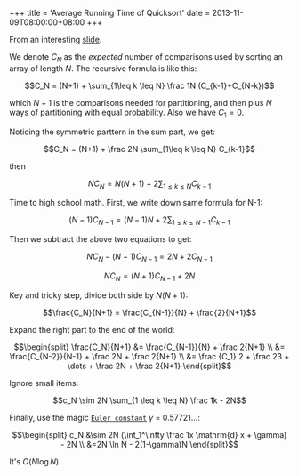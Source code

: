 +++
title = 'Average Running Time of Quicksort'
date = 2013-11-09T08:00:00+08:00
+++

From an interesting [slide](http://aofa.cs.princeton.edu/lectures/lectures13/AA01-AofA.pdf).

We denote $C_N$ as the *expected* number of comparisons used by sorting an array of length $N$.
The recursive formula is like this:

$$C_N = (N+1) + \sum_{1\leq k \leq N} \frac 1N (C_{k-1}+C_{N-k})$$

which $N+1$ is the comparisons needed for partitioning, 
and then plus $N$ ways of partitioning with equal probability.
Also we have $C_1 = 0$.

Noticing the symmetric parttern in the sum part, we get:

$$C_N = (N+1) + \frac 2N \sum_{1\leq k \leq N} C_{k-1}$$

then

$$NC_N = N(N+1) + 2 \sum_{1\leq k \leq N} C_{k-1}$$

Time to high school math. First, we write down same formula for N-1:

$$(N-1)C_{N-1} = (N-1)N + 2 \sum_{1\leq k \leq N-1} C_{k-1}$$

Then we subtract the above two equations to get:

$$NC_N - (N-1)C_{N-1} = 2N + 2C_{N-1}$$

$$NC_N = (N+1)C_{N-1} + 2N$$

Key and tricky step, divide both side by $N(N+1)$:

$$\frac{C_N}{N+1} = \frac{C_{N-1}}{N} + \frac{2}{N+1}$$

Expand the right part to the end of the world:

$$\begin{split}
\frac{C_N}{N+1} &= \frac{C_{N-1}}{N} + \frac 2{N+1} \\
&= \frac{C_{N-2}}{N-1} + \frac 2N + \frac 2{N+1} \\
&= \frac {C_1} 2 + \frac 23 + \dots + \frac 2N + \frac 2{N+1}
\end{split}$$

Ignore small items:

$$c_N \sim 2N \sum_{1 \leq k \leq N} \frac 1k - 2N$$

Finally, use the magic [`Euler constant`](http://en.wikipedia.org/wiki/Euler%E2%80%93Mascheroni_constant) $\gamma$ = 0.57721...:

$$\begin{split}
c_N &\sim 2N (\int_1^\infty \frac 1x \mathrm{d} x + \gamma) - 2N \\
&=2N \ln N - 2(1-\gamma)N
\end{split}$$

It's $O(N \log N)$.
